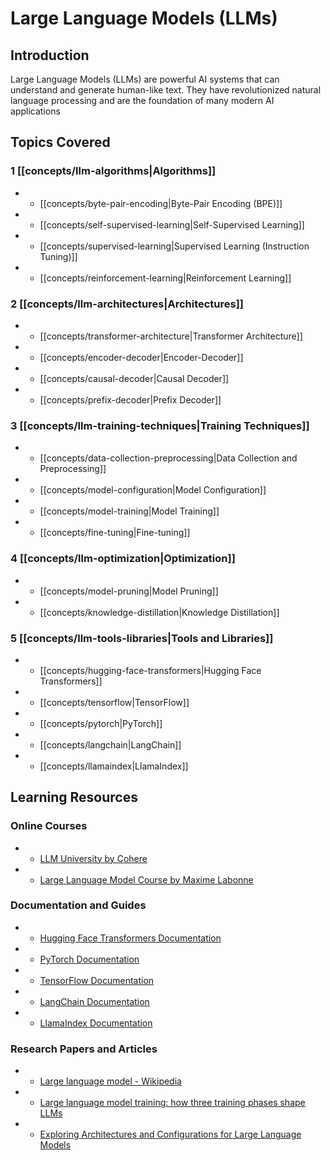 # Large Language Models (LLMs)

## Introduction

Large Language Models (LLMs) are powerful AI systems that can understand and generate human-like text. They have
revolutionized natural language processing and are the foundation of many modern AI applications

## Topics Covered

### 1 \[\[concepts/llm-algorithms|Algorithms]]

  - - \[\[concepts/byte-pair-encoding|Byte-Pair Encoding (BPE)]]
  - - \[\[concepts/self-supervised-learning|Self-Supervised Learning]]
  - - \[\[concepts/supervised-learning|Supervised Learning (Instruction Tuning)]]
  - - \[\[concepts/reinforcement-learning|Reinforcement Learning]]

### 2 \[\[concepts/llm-architectures|Architectures]]

  - - \[\[concepts/transformer-architecture|Transformer Architecture]]
  - - \[\[concepts/encoder-decoder|Encoder-Decoder]]
  - - \[\[concepts/causal-decoder|Causal Decoder]]
  - - \[\[concepts/prefix-decoder|Prefix Decoder]]

### 3 \[\[concepts/llm-training-techniques|Training Techniques]]

  - - \[\[concepts/data-collection-preprocessing|Data Collection and Preprocessing]]
  - - \[\[concepts/model-configuration|Model Configuration]]
  - - \[\[concepts/model-training|Model Training]]
  - - \[\[concepts/fine-tuning|Fine-tuning]]

### 4 \[\[concepts/llm-optimization|Optimization]]

  - - \[\[concepts/model-pruning|Model Pruning]]
  - - \[\[concepts/knowledge-distillation|Knowledge Distillation]]

### 5 \[\[concepts/llm-tools-libraries|Tools and Libraries]]

  - - \[\[concepts/hugging-face-transformers|Hugging Face Transformers]]
  - - \[\[concepts/tensorflow|TensorFlow]]
  - - \[\[concepts/pytorch|PyTorch]]
  - - \[\[concepts/langchain|LangChain]]
  - - \[\[concepts/llamaindex|LlamaIndex]]

## Learning Resources

### Online Courses

  - - [LLM University by Cohere](https://www.cohere.com/llm-university)
  - - [Large Language Model Course by Maxime Labonne](https://github.com/mlabonne/llm-course)

### Documentation and Guides

  - - [Hugging Face Transformers Documentation](https://huggingface.co/docs/transformers/index)
  - - [PyTorch Documentation](https://pytorch.org/docs/stable/index.html)
  - - [TensorFlow Documentation](https://www.tensorflow.org/guide)
  - - [LangChain Documentation](https://python.langchain.com/docs/get_started/introduction)
  - - [LlamaIndex Documentation](https://www.llamaindex.ai/docs/getting_started/installation)

### Research Papers and Articles

  - - [Large language model - Wikipedia](https://en.wikipedia.org/wiki/Large_language_model)
  - - [Large language model training: how three training phases shape
  LLMs](https://snorkel.ai/blog/large-language-model-training-three-phases-shape-llm-training/)
  - - [Exploring Architectures and Configurations for Large Language
  Models](https://www.labellerr.com/blog/exploring-architectures-and-configurations-for-large-language-models-llms/)

